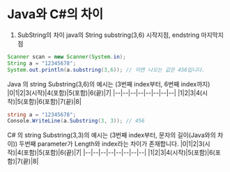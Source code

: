 # Java와 C#의 차이

1. SubString의 차이
java의 String substring(3,6) 시작지점, endstring 마지막지점 

```java
Scanner scan = new Scanner(System.in);
String a = "12345678";
System.out.println(a.substring(3,6)); // 이면 나오는 값은 456입니다.
```

Java 의 string Substring(3,6)의 예시는 (3번째 index부터, 6번째 index까지)
|0|1|2|3(시작)|4(포함)|5(포함)|6(끝)|7|
|--|--|--|--|--|--|--|--|
|1|2|3|4(시작)|5(포함)|6(포함)|7(끝)|8|

```cs
string a = "12345678";
Console.WriteLine(a.Substring(3, 3)); // 456
```

C# 의 string Substring(3,3)의 예시는 (3번째 index부터, 문자의 길이(Java와의 차이))
두번째 parameter가 Length와 index라는 차이가 존재합니다.
|0|1|2|3(시작)|4(포함)|5(포함)|6(끝)|7|
|--|--|--|--|--|--|--|--|
|1|2|3|4(시작)|5(포함)|6(포함)|7(끝)|8|
